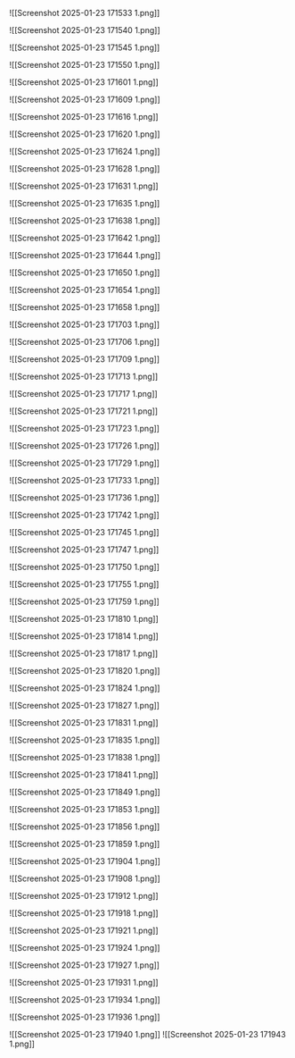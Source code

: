 
![[Screenshot 2025-01-23 171533 1.png]]

![[Screenshot 2025-01-23 171540 1.png]]

![[Screenshot 2025-01-23 171545 1.png]]

![[Screenshot 2025-01-23 171550 1.png]]

![[Screenshot 2025-01-23 171601 1.png]]

![[Screenshot 2025-01-23 171609 1.png]]

![[Screenshot 2025-01-23 171616 1.png]]

![[Screenshot 2025-01-23 171620 1.png]]

![[Screenshot 2025-01-23 171624 1.png]]

![[Screenshot 2025-01-23 171628 1.png]]

![[Screenshot 2025-01-23 171631 1.png]]

![[Screenshot 2025-01-23 171635 1.png]]

![[Screenshot 2025-01-23 171638 1.png]]

![[Screenshot 2025-01-23 171642 1.png]]

![[Screenshot 2025-01-23 171644 1.png]]

![[Screenshot 2025-01-23 171650 1.png]]

![[Screenshot 2025-01-23 171654 1.png]]

![[Screenshot 2025-01-23 171658 1.png]]

![[Screenshot 2025-01-23 171703 1.png]]

![[Screenshot 2025-01-23 171706 1.png]]

![[Screenshot 2025-01-23 171709 1.png]]

![[Screenshot 2025-01-23 171713 1.png]]

![[Screenshot 2025-01-23 171717 1.png]]

![[Screenshot 2025-01-23 171721 1.png]]

![[Screenshot 2025-01-23 171723 1.png]]

![[Screenshot 2025-01-23 171726 1.png]]

![[Screenshot 2025-01-23 171729 1.png]]

![[Screenshot 2025-01-23 171733 1.png]]

![[Screenshot 2025-01-23 171736 1.png]]

![[Screenshot 2025-01-23 171742 1.png]]

![[Screenshot 2025-01-23 171745 1.png]]

![[Screenshot 2025-01-23 171747 1.png]]


![[Screenshot 2025-01-23 171750 1.png]]

![[Screenshot 2025-01-23 171755 1.png]]

![[Screenshot 2025-01-23 171759 1.png]]

![[Screenshot 2025-01-23 171810 1.png]]

![[Screenshot 2025-01-23 171814 1.png]]

![[Screenshot 2025-01-23 171817 1.png]]

![[Screenshot 2025-01-23 171820 1.png]]

![[Screenshot 2025-01-23 171824 1.png]]

![[Screenshot 2025-01-23 171827 1.png]]

![[Screenshot 2025-01-23 171831 1.png]]

![[Screenshot 2025-01-23 171835 1.png]]

![[Screenshot 2025-01-23 171838 1.png]]

![[Screenshot 2025-01-23 171841 1.png]]

![[Screenshot 2025-01-23 171849 1.png]]

![[Screenshot 2025-01-23 171853 1.png]]

![[Screenshot 2025-01-23 171856 1.png]]

![[Screenshot 2025-01-23 171859 1.png]]

![[Screenshot 2025-01-23 171904 1.png]]

![[Screenshot 2025-01-23 171908 1.png]]

![[Screenshot 2025-01-23 171912 1.png]]

![[Screenshot 2025-01-23 171918 1.png]]

![[Screenshot 2025-01-23 171921 1.png]]

![[Screenshot 2025-01-23 171924 1.png]]

![[Screenshot 2025-01-23 171927 1.png]]

![[Screenshot 2025-01-23 171931 1.png]]

![[Screenshot 2025-01-23 171934 1.png]]

![[Screenshot 2025-01-23 171936 1.png]]

![[Screenshot 2025-01-23 171940 1.png]]
![[Screenshot 2025-01-23 171943 1.png]]